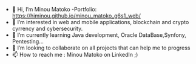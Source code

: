 - 👋 Hi, I’m Minou Matoko
-Portfolio: https://himinou.github.io/minou_matoko_g6s1_web/
- 👀 I’m interested in web and mobile applications, blockchain and crypto cyrrency and cybersecurity.
- 🌱 I’m currently learning Java development, Oracle DataBase,Synfony, Pentesting...
- 💞️ I’m looking to collaborate on all projects that can help me to progress
- 📫 How to reach me : Minou Matoko on LinkedIn ;)

<!---
hiMinou/hiMinou is a ✨ special ✨ repository because its `README.md` (this file) appears on your GitHub profile.
You can click the Preview link to take a look at your changes.
--->
